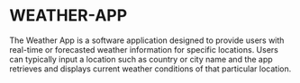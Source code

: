 # WEATHER-APP
The Weather App is a software application designed to provide users with real-time or forecasted weather information for specific locations. Users can typically input a location such as country or city name and the app retrieves and displays current weather conditions of that particular location.
